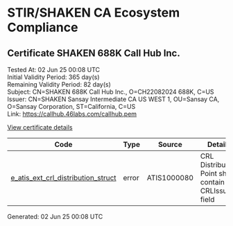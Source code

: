 # STIR/SHAKEN CA Ecosystem Compliance

## Certificate SHAKEN 688K Call Hub Inc.

Tested At: 02 Jun 25 00:08 UTC\
Initial Validity Period: 365 day(s)\
Remaining Validity Period: 82 day(s)\
Subject: CN=SHAKEN 688K Call Hub Inc., O=CH22082024 688K, C=US\
Issuer: CN=SHAKEN Sansay Intermediate CA US WEST 1, OU=Sansay CA, O=Sansay Corporation, ST=California, C=US\
Link: https://callhub.46labs.com/callhub.pem

[View certificate details](https://x509.io/?cert=MIICsDCCAlWgAwIBAgIUQpx8cHEeOCDwuOHerm%2FzJiJkp64wCgYIKoZIzj0EAwIwgYUxCzAJBgNVBAYTAlVTMRMwEQYDVQQIDApDYWxpZm9ybmlhMRswGQYDVQQKDBJTYW5zYXkgQ29ycG9yYXRpb24xEjAQBgNVBAsMCVNhbnNheSBDQTEwMC4GA1UEAwwnU0hBS0VOIFNhbnNheSBJbnRlcm1lZGlhdGUgQ0EgVVMgV0VTVCAxMB4XDTI0MDgyMjE2MTg0M1oXDTI1MDgyMjE2MTg0M1owSzELMAkGA1UEBhMCVVMxGDAWBgNVBAoMD0NIMjIwODIwMjQgNjg4SzEiMCAGA1UEAwwZU0hBS0VOIDY4OEsgQ2FsbCBIdWIgSW5jLjBZMBMGByqGSM49AgEGCCqGSM49AwEHA0IABOl%2FCi8MHiHGX9XXYtmKLeYfqxMxa8jgh%2BSMhOMZ0rNUuBEzecNEw%2BSj8XwluuYod1MoZKCF2K4Bil%2FXoflwzg2jgdswgdgwFgYIKwYBBQUHARoECjAIoAYWBDY4OEswFwYDVR0gBBAwDjAMBgpghkgBhv8JAQEEMB0GA1UdDgQWBBS9NccvxqVFYNmT4xwAHUR6iOg7EjAfBgNVHSMEGDAWgBSs05P1Q0PMCr5FWBcTfZJ83MMBRjBHBgNVHR8EQDA%2BMDygOqA4hjZodHRwczovL2F1dGhlbnRpY2F0ZS1hcGkuaWNvbmVjdGl2LmNvbS9kb3dubG9hZC92MS9jcmwwDAYDVR0TAQH%2FBAIwADAOBgNVHQ8BAf8EBAMCB4AwCgYIKoZIzj0EAwIDSQAwRgIhALwWXL98ldFRJtBYbp1crdoXTLRQHw%2Frrfs2btZ4aGFnAiEAoanwDAT1w3wYyo%2BVdtH1fuDUrikjS0wvBazg6C3ocQY%3D)

| Code | Type | Source | Details |
|------|------|--------|---------|
| [e_atis_ext_crl_distribution_struct](../../ISSUES/e_atis_ext_crl_distribution_struct/README.md) | error | ATIS1000080 | CRL Distribution Point shall contain a CRLIssuer field |


Generated: 02 Jun 25 00:08 UTC